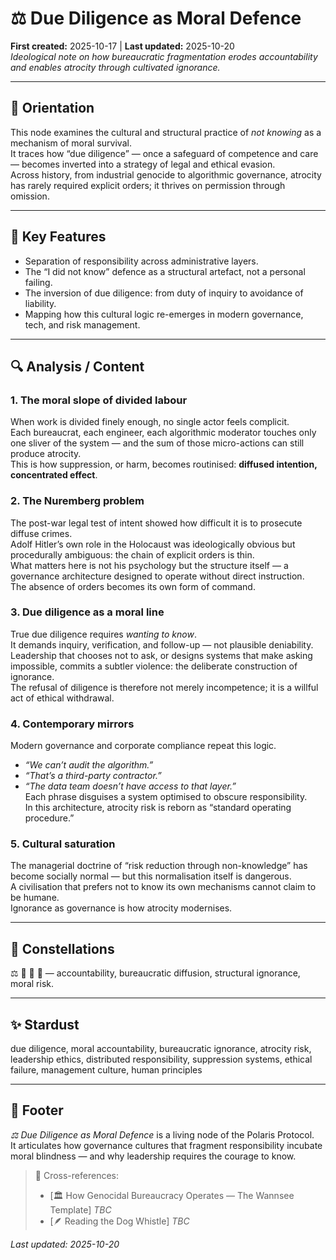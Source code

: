 # ⚖️ Due Diligence as Moral Defence  
**First created:** 2025-10-17 | **Last updated:** 2025-10-20  
*Ideological note on how bureaucratic fragmentation erodes accountability and enables atrocity through cultivated ignorance.*

---

## 🧭 Orientation  
This node examines the cultural and structural practice of *not knowing* as a mechanism of moral survival.  
It traces how “due diligence” — once a safeguard of competence and care — becomes inverted into a strategy of legal and ethical evasion.  
Across history, from industrial genocide to algorithmic governance, atrocity has rarely required explicit orders; it thrives on permission through omission.

---

## 🧩 Key Features  
- Separation of responsibility across administrative layers.  
- The “I did not know” defence as a structural artefact, not a personal failing.  
- The inversion of due diligence: from duty of inquiry to avoidance of liability.  
- Mapping how this cultural logic re-emerges in modern governance, tech, and risk management.

---

## 🔍 Analysis / Content  
### 1. The moral slope of divided labour  
When work is divided finely enough, no single actor feels complicit.  
Each bureaucrat, each engineer, each algorithmic moderator touches only one sliver of the system — and the sum of those micro-actions can still produce atrocity.  
This is how suppression, or harm, becomes routinised: **diffused intention, concentrated effect**.

### 2. The Nuremberg problem  
The post-war legal test of intent showed how difficult it is to prosecute diffuse crimes.  
Adolf Hitler’s own role in the Holocaust was ideologically obvious but procedurally ambiguous: the chain of explicit orders is thin.  
What matters here is not his psychology but the structure itself — a governance architecture designed to operate without direct instruction.  
The absence of orders becomes its own form of command.

### 3. Due diligence as a moral line  
True due diligence requires *wanting to know*.  
It demands inquiry, verification, and follow-up — not plausible deniability.  
Leadership that chooses not to ask, or designs systems that make asking impossible, commits a subtler violence: the deliberate construction of ignorance.  
The refusal of diligence is therefore not merely incompetence; it is a willful act of ethical withdrawal.

### 4. Contemporary mirrors  
Modern governance and corporate compliance repeat this logic.  
- *“We can’t audit the algorithm.”*  
- *“That’s a third-party contractor.”*  
- *“The data team doesn’t have access to that layer.”*  
Each phrase disguises a system optimised to obscure responsibility.  
In this architecture, atrocity risk is reborn as “standard operating procedure.”

### 5. Cultural saturation  
The managerial doctrine of “risk reduction through non-knowledge” has become socially normal — but this normalisation itself is dangerous.  
A civilisation that prefers not to know its own mechanisms cannot claim to be humane.  
Ignorance as governance is how atrocity modernises.

---

## 🌌 Constellations  
⚖️ 🧠 🧿 🔮 — accountability, bureaucratic diffusion, structural ignorance, moral risk.

---

## ✨ Stardust  
due diligence, moral accountability, bureaucratic ignorance, atrocity risk, leadership ethics, distributed responsibility, suppression systems, ethical failure, management culture, human principles  

---

## 🏮 Footer  
*⚖️ Due Diligence as Moral Defence* is a living node of the Polaris Protocol.  
It articulates how governance cultures that fragment responsibility incubate moral blindness — and why leadership requires the courage to know.  

> 📡 Cross-references:
> 
> - [🏛️ How Genocidal Bureaucracy Operates — The Wannsee Template] *TBC*  
> - [🪶 Reading the Dog Whistle] *TBC*  

_Last updated: 2025-10-20_
